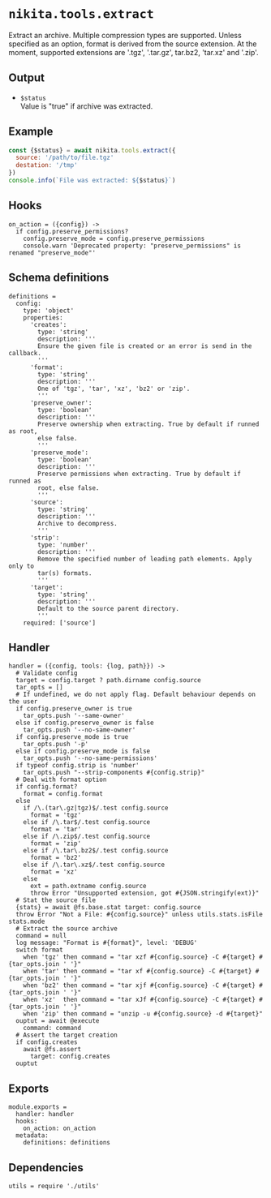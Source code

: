 
# `nikita.tools.extract`

Extract an archive. Multiple compression types are supported. Unless
specified as an option, format is derived from the source extension. At the
moment, supported extensions are '.tgz', '.tar.gz', tar.bz2, 'tar.xz' and '.zip'.

## Output

* `$status`   
  Value is "true" if archive was extracted.

## Example

```js
const {$status} = await nikita.tools.extract({
  source: '/path/to/file.tgz'
  destation: '/tmp'
})
console.info(`File was extracted: ${$status}`)
```

## Hooks

    on_action = ({config}) ->
      if config.preserve_permissions?
        config.preserve_mode = config.preserve_permissions
        console.warn 'Deprecated property: "preserve_permissions" is renamed "preserve_mode"'

## Schema definitions

    definitions =
      config:
        type: 'object'
        properties:
          'creates':
            type: 'string'
            description: '''
            Ensure the given file is created or an error is send in the callback.
            '''
          'format':
            type: 'string'
            description: '''
            One of 'tgz', 'tar', 'xz', 'bz2' or 'zip'.
            '''
          'preserve_owner':
            type: 'boolean'
            description: '''
            Preserve ownership when extracting. True by default if runned as root,
            else false.
            '''
          'preserve_mode':
            type: 'boolean'
            description: '''
            Preserve permissions when extracting. True by default if runned as
            root, else false.
            '''
          'source':
            type: 'string'
            description: '''
            Archive to decompress.
            '''
          'strip':
            type: 'number'
            description: '''
            Remove the specified number of leading path elements. Apply only to
            tar(s) formats.
            '''
          'target':
            type: 'string'
            description: '''
            Default to the source parent directory.
            '''
        required: ['source']

## Handler

    handler = ({config, tools: {log, path}}) ->
      # Validate config
      target = config.target ? path.dirname config.source
      tar_opts = []
      # If undefined, we do not apply flag. Default behaviour depends on the user
      if config.preserve_owner is true
        tar_opts.push '--same-owner'
      else if config.preserve_owner is false
        tar_opts.push '--no-same-owner'
      if config.preserve_mode is true
        tar_opts.push '-p'
      else if config.preserve_mode is false
        tar_opts.push '--no-same-permissions'
      if typeof config.strip is 'number'
        tar_opts.push "--strip-components #{config.strip}"
      # Deal with format option
      if config.format?
        format = config.format
      else
        if /\.(tar\.gz|tgz)$/.test config.source
          format = 'tgz'
        else if /\.tar$/.test config.source
          format = 'tar'
        else if /\.zip$/.test config.source
          format = 'zip'
        else if /\.tar\.bz2$/.test config.source
          format = 'bz2'
        else if /\.tar\.xz$/.test config.source
          format = 'xz'
        else
          ext = path.extname config.source
          throw Error "Unsupported extension, got #{JSON.stringify(ext)}"
      # Stat the source file
      {stats} = await @fs.base.stat target: config.source
      throw Error "Not a File: #{config.source}" unless utils.stats.isFile stats.mode
      # Extract the source archive
      command = null
      log message: "Format is #{format}", level: 'DEBUG'
      switch format
        when 'tgz' then command = "tar xzf #{config.source} -C #{target} #{tar_opts.join ' '}"
        when 'tar' then command = "tar xf #{config.source} -C #{target} #{tar_opts.join ' '}"
        when 'bz2' then command = "tar xjf #{config.source} -C #{target} #{tar_opts.join ' '}"
        when 'xz'  then command = "tar xJf #{config.source} -C #{target} #{tar_opts.join ' '}"
        when 'zip' then command = "unzip -u #{config.source} -d #{target}"
      ouptut = await @execute
        command: command
      # Assert the target creation
      if config.creates
        await @fs.assert
          target: config.creates
      ouptut

## Exports

    module.exports =
      handler: handler
      hooks:
        on_action: on_action
      metadata:
        definitions: definitions

## Dependencies

    utils = require './utils'
